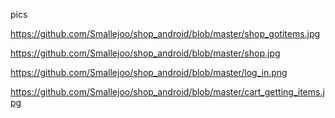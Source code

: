 pics 

https://github.com/Smallejoo/shop_android/blob/master/shop_gotitems.jpg


https://github.com/Smallejoo/shop_android/blob/master/shop.jpg

https://github.com/Smallejoo/shop_android/blob/master/log_in.png

https://github.com/Smallejoo/shop_android/blob/master/cart_getting_items.jpg

